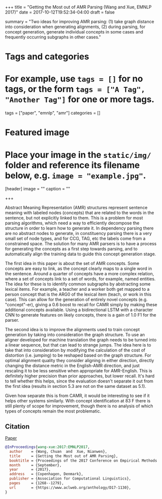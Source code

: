 +++
title = "Getting the Most out of AMR Parsing (Wang and Xue, EMNLP 2017)"
date = 2017-10-12T19:52:34-04:00
draft = false

summary = "Two ideas for improving AMR parsing: (1) take graph distance into consideration when generating alignments, (2) during parsing, for concept generation, generate individual concepts in some cases and frequently occurring subgraphs in other cases."

# Tags and categories
# For example, use `tags = []` for no tags, or the form `tags = ["A Tag", "Another Tag"]` for one or more tags.
tags = ["paper", "emnlp", "amr"]
categories = []

# Featured image
# Place your image in the `static/img/` folder and reference its filename below, e.g. `image = "example.jpg"`.
[header]
image = ""
caption = ""

+++

Abstract Meaning Representation (AMR) structures represent sentence meaning with labeled nodes (concepts) that are related to the words in the sentence, but not explicitly linked to them.
This is a problem for most parsing algorithms, which need a way to efficiently decompose the structure in order to learn how to generate it.
In dependency parsing there are no abstract nodes to generate, in constituency parsing there is a very small set of node types, and for CCG, TAG, etc the labels come from a constrained space.
The solution for many AMR parsers is to have a process for generating the concepts as a first step towards parsing, and to automatically align the training data to guide this concept generation stage.

The first idea in this paper is about the set of AMR concepts.
Some concepts are easy to link, as the concept clearly maps to a single word in the sentence.
Around a quarter of concepts have a more complex relation, where a set of concepts link to a set of words, for example, named entities.
The idea for these is to identify common subgraphs by abstracting some lexical items.
For example, a teacher and a worker both get mapped to a person concept that is the ARG0 of the lexical item (teach, or work in this case).
This can allow for the generation of entirely novel concepts (e.g. "concept"-er), giving a 0.6 boost to recall for CAMR simply by making these additional concepts available.
Using a bidirectional LSTM with a character CNN to generate features on likely concepts, there is a gain of 1.0 F1 for the parser.

The second idea is to improve the alignments used to train concept generation by taking into consideration the graph structure.
To use an aligner developed for machine translation the graph needs to be turned into a linear sequence, but that can lead to strange jumps.
The idea here is to take that into consideration by modifying the calculation of the cost of distortion (i.e. jumping) to be reshaped based on the graph structure.
For optimal alignment quality they consider aligning in either direction, directly changing the distance metric in the English-AMR direction, and just rescaling it to be less sensitive when appropriate for AMR-English.
This is definitely higher precision than prior approaches, but lower recall.
It's hard to tell whether this helps, since the evaluation doesn't separate it out from the first idea (results in section 5.3 are not on the same dataset as 5.1).

Given how separate this is from CAMR, it would be interesting to see if it helps other systems similarly.
With concept identification at 83 F there is still plenty of scope for improvement, though there is no analysis of which types of concepts remain the most problematic.

## Citation

[Paper](http://aclweb.org/anthology/D/D17/D17-1130.pdf)

```bibtex
@InProceedings{wang-xue:2017:EMNLP2017,
  author    = {Wang, Chuan  and  Xue, Nianwen},
  title     = {Getting the Most out of AMR Parsing},
  booktitle = {Proceedings of the 2017 Conference on Empirical Methods in Natural Language Processing},
  month     = {September},
  year      = {2017},
  address   = {Copenhagen, Denmark},
  publisher = {Association for Computational Linguistics},
  pages     = {1268--1279},
  url       = {https://www.aclweb.org/anthology/D17-1130},
}
```

